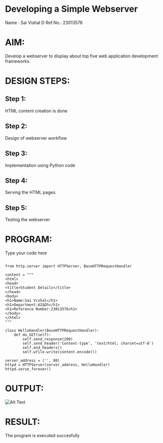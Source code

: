 # Developing a Simple Webserver
Name   : Sai Vishal D
Ref.No.: 23013576

# AIM:

Develop a webserver to display about top five web application development frameworks.

# DESIGN STEPS:

## Step 1:

HTML content creation is done

## Step 2:

Design of webserver workflow

## Step 3:

Implementation using Python code

## Step 4:

Serving the HTML pages.

## Step 5:

Testing the webserver
# PROGRAM:
Type your code here
``````

from http.server import HTTPServer, BaseHTTPRequestHandler

content = """
<html>
<head>
<title>Student Details</title>
</head>
<body>
<h1>Name:Sai Vishal</h1>
<h1>Department:AI&DS</h1>
<h1>Reference Number:23013576<h1>
</body>
</html>
"""

class HelloHandler(BaseHTTPRequestHandler):
    def do_GET(self):
        self.send_response(200)
        self.send_header('Content-type', 'text/html; charset=utf-8')
        self.end_headers()
        self.wfile.write(content.encode())

server_address = ('', 80)
httpd = HTTPServer(server_address, HelloHandler)
httpd.serve_forever()

``````
# OUTPUT:
![Alt Text](images/webserver1.png)

# RESULT:

The program is executed succesfully

